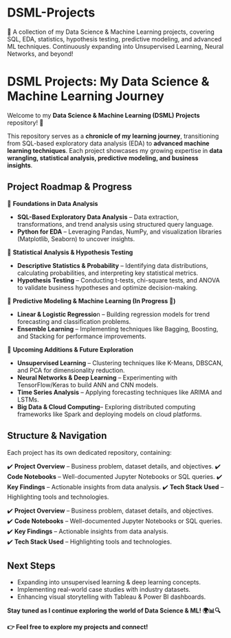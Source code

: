 # DSML-Projects
📌 A collection of my Data Science &amp; Machine Learning projects, covering SQL, EDA, statistics, hypothesis testing, predictive modeling, and advanced ML techniques. Continuously expanding into Unsupervised Learning, Neural Networks, and beyond!

# **DSML Projects: My Data Science & Machine Learning Journey**  

Welcome to my **Data Science & Machine Learning (DSML) Projects** repository! 🚀

This repository serves as a **chronicle of my learning journey**, transitioning from SQL-based exploratory data analysis (EDA) to **advanced machine learning techniques**. Each project showcases my growing expertise in **data wrangling, statistical analysis, predictive modeling, and business insights**.

## **Project Roadmap & Progress**

🔹 **Foundations in Data Analysis**
- **SQL-Based Exploratory Data Analysis** – Data extraction, transformations, and trend analysis using structured query language.
- **Python for EDA** – Leveraging Pandas, NumPy, and visualization libraries (Matplotlib, Seaborn) to uncover insights.

🔹 **Statistical Analysis & Hypothesis Testing**
- **Descriptive Statistics & Probability** – Identifying data distributions, calculating probabilities, and interpreting key statistical metrics.
- **Hypothesis Testing** – Conducting t-tests, chi-square tests, and ANOVA to validate business hypotheses and optimize decision-making.

🔹 **Predictive Modeling & Machine Learning (In Progress 🚧)**
- **Linear & Logistic Regressio**n – Building regression models for trend forecasting and classification problems.
- **Ensemble Learning** – Implementing techniques like Bagging, Boosting, and Stacking for performance improvements.

🔹 **Upcoming Additions & Future Exploration**
- **Unsupervised Learning** – Clustering techniques like K-Means, DBSCAN, and PCA for dimensionality reduction.
- **Neural Networks & Deep Learning** – Experimenting with TensorFlow/Keras to build ANN and CNN models.
- **Time Series Analysis** – Applying forecasting techniques like ARIMA and LSTMs.
- **Big Data & Cloud Computing**– Exploring distributed computing frameworks like Spark and deploying models on cloud platforms.

## **Structure & Navigation**
Each project has its own dedicated repository, containing:

✔️ **Project Overview** – Business problem, dataset details, and objectives.
✔️ **Code Notebooks** – Well-documented Jupyter Notebooks or SQL queries.
✔️ **Key Findings** – Actionable insights from data analysis.
✔️ **Tech Stack Used** – Highlighting tools and technologies.

✔️ **Project Overview** – Business problem, dataset details, and objectives.  
✔️ **Code Notebooks** – Well-documented Jupyter Notebooks or SQL queries.  
✔️ **Key Findings** – Actionable insights from data analysis.  
✔️ **Tech Stack Used** – Highlighting tools and technologies.  

## **Next Steps**
- Expanding into unsupervised learning & deep learning concepts.
- Implementing real-world case studies with industry datasets.
- Enhancing visual storytelling with Tableau & Power BI dashboards.
  
**Stay tuned as I continue exploring the world of Data Science & ML! 🌍📊🔍**

**👉 Feel free to explore my projects and connect!**
